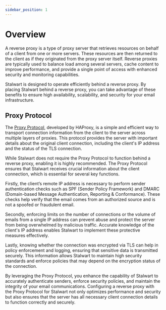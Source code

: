 ```yaml
---
sidebar_position: 1
---
```


# Overview

A reverse proxy is a type of proxy server that retrieves resources on behalf of a client from one or more servers. These resources are then returned to the client as if they originated from the proxy server itself. Reverse proxies are typically used to balance load among several servers, cache content to improve performance, and provide a single point of access with enhanced security and monitoring capabilities.

Stalwart is designed to operate efficiently behind a reverse proxy. By placing Stalwart behind a reverse proxy, you can take advantage of these benefits to ensure high availability, scalability, and security for your email infrastructure.

## Proxy Protocol

The [Proxy Protocol](/docs/server/reverse-proxy/proxy-protocol), developed by HAProxy, is a simple and efficient way to transport connection information from the client to the server across multiple layers of proxies. This protocol provides the server with important details about the original client connection, including the client's IP address and the status of the TLS connection.

While Stalwart does not require the Proxy Protocol to function behind a reverse proxy, enabling it is highly recommended. The Proxy Protocol ensures that Stalwart receives crucial information about the client connection, which is essential for several key functions.

Firstly, the client’s remote IP address is necessary to perform sender authentication checks such as SPF (Sender Policy Framework) and DMARC (Domain-based Message Authentication, Reporting & Conformance). These checks help verify that the email comes from an authorized source and is not a spoofed or fraudulent email.

Secondly, enforcing limits on the number of connections or the volume of emails from a single IP address can prevent abuse and protect the server from being overwhelmed by malicious traffic. Accurate knowledge of the client's IP address enables Stalwart to implement these protective measures effectively.

Lastly, knowing whether the connection was encrypted via TLS can help in policy enforcement and logging, ensuring that sensitive data is transmitted securely. This information allows Stalwart to maintain high security standards and enforce policies that may depend on the encryption status of the connection.

By leveraging the Proxy Protocol, you enhance the capability of Stalwart to accurately authenticate senders, enforce security policies, and maintain the integrity of your email communications. Configuring a reverse proxy with the Proxy Protocol for Stalwart not only optimizes performance and security but also ensures that the server has all necessary client connection details to function correctly and securely.
